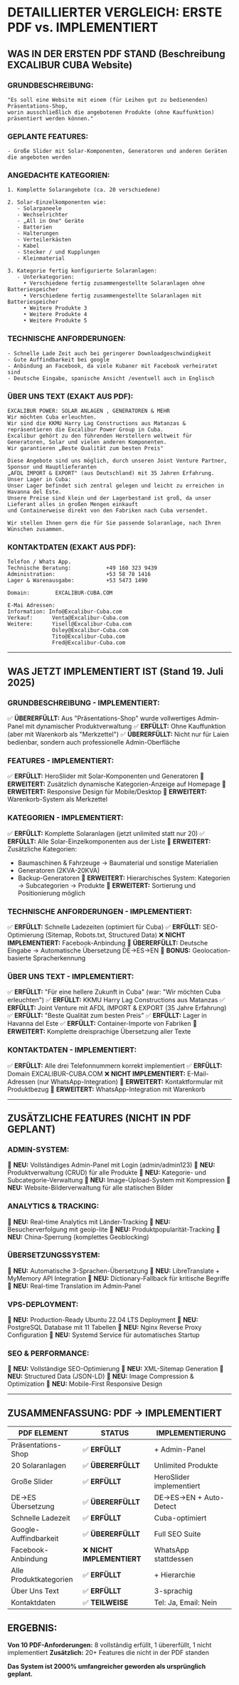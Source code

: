 # DETAILLIERTER VERGLEICH: ERSTE PDF vs. IMPLEMENTIERT

## WAS IN DER ERSTEN PDF STAND (Beschreibung EXCALIBUR CUBA Website)

### **GRUNDBESCHREIBUNG:**
```
"Es soll eine Website mit einem (für Leihen gut zu bedienenden) Präsentations-Shop,
worin ausschließlich die angebotenen Produkte (ohne Kauffunktion) präsentiert werden können."
```

### **GEPLANTE FEATURES:**
```
- Große Slider mit Solar-Komponenten, Generatoren und anderen Geräten die angeboten werden
```

### **ANGEDACHTE KATEGORIEN:**
```
1. Komplette Solarangebote (ca. 20 verschiedene)

2. Solar-Einzelkomponenten wie:
   - Solarpaneele
   - Wechselrichter
   - „All in One" Geräte
   - Batterien
   - Halterungen
   - Verteilerkästen
   - Kabel
   - Stecker / und Kupplungen
   - Kleinmaterial

3. Kategorie fertig konfigurierte Solaranlagen:
   - Unterkategorien:
     • Verschiedene fertig zusammengestellte Solaranlagen ohne Batteriespeicher
     • Verschiedene fertig zusammengestellte Solaranlagen mit Batteriespeicher
     • Weitere Produkte 3
     • Weitere Produkte 4
     • Weitere Produkte 5
```

### **TECHNISCHE ANFORDERUNGEN:**
```
- Schnelle Lade Zeit auch bei geringerer Downloadgeschwindigkeit
- Gute Auffindbarkeit bei google
- Anbindung an Facebook, da viele Kubaner mit Facebook verheiratet sind
- Deutsche Eingabe, spanische Ansicht /eventuell auch in Englisch
```

### **ÜBER UNS TEXT (EXAKT AUS PDF):**
```
EXCALIBUR POWER: SOLAR ANLAGEN , GENERATOREN & MEHR
Wir möchten Cuba erleuchten.
Wir sind die KKMU Harry Lag Constructions aus Matanzas & repräsentieren die Excalibur Power Group in Cuba.
Excalibur gehört zu den führenden Herstellern weltweit für Generatoren, Solar und vielen anderen Komponenten.
Wir garantieren „Beste Qualität zum besten Preis"

Diese Angebote sind uns möglich, durch unseren Joint Venture Partner, Sponsor und Hauptlieferanten
„AFDL IMPORT & EXPORT" (aus Deutschland) mit 35 Jahren Erfahrung.
Unser Lager in Cuba:
Unser Lager befindet sich zentral gelegen und leicht zu erreichen in Havanna del Este.
Unsere Preise sind klein und der Lagerbestand ist groß, da unser Lieferant alles in großen Mengen einkauft
und Containerweise direkt von den Fabriken nach Cuba versendet.

Wir stellen Ihnen gern die für Sie passende Solaranlage, nach Ihren Wünschen zusammen.
```

### **KONTAKTDATEN (EXAKT AUS PDF):**
```
Telefon / Whats App.
Technische Beratung:           +49 160 323 9439
Administration:                +53 58 78 1416
Lager & Warenausgabe:          +53 5473 1490

Domain:        EXCALIBUR-CUBA.COM

E-Mai Adressen:
Information: Info@Excalibur-Cuba.com
Verkauf:      Venta@Excalibur-Cuba.com
Weitere:      Yisell@Excalibur-Cuba.com
              Osley@Excalibur-Cuba.com
              Tito@Excalibur-Cuba.com
              Fred@Excalibur-Cuba.com
```

---

## WAS JETZT IMPLEMENTIERT IST (Stand 19. Juli 2025)

### **GRUNDBESCHREIBUNG - IMPLEMENTIERT:**
✅ **ÜBERERFÜLLT:** Aus "Präsentations-Shop" wurde vollwertiges Admin-Panel mit dynamischer Produktverwaltung
✅ **ERFÜLLT:** Ohne Kauffunktion (aber mit Warenkorb als "Merkzettel")
✅ **ÜBERERFÜLLT:** Nicht nur für Laien bedienbar, sondern auch professionelle Admin-Oberfläche

### **FEATURES - IMPLEMENTIERT:**
✅ **ERFÜLLT:** HeroSlider mit Solar-Komponenten und Generatoren
🚀 **ERWEITERT:** Zusätzlich dynamische Kategorien-Anzeige auf Homepage
🚀 **ERWEITERT:** Responsive Design für Mobile/Desktop
🚀 **ERWEITERT:** Warenkorb-System als Merkzettel

### **KATEGORIEN - IMPLEMENTIERT:**
✅ **ERFÜLLT:** Komplette Solaranlagen (jetzt unlimited statt nur 20)
✅ **ERFÜLLT:** Alle Solar-Einzelkomponenten aus der Liste
🚀 **ERWEITERT:** Zusätzliche Kategorien:
   - Baumaschinen & Fahrzeuge → Baumaterial und sonstige Materialien
   - Generatoren (2KVA-20KVA)
   - Backup-Generatoren
🚀 **ERWEITERT:** Hierarchisches System: Kategorien → Subcategorien → Produkte
🚀 **ERWEITERT:** Sortierung und Positionierung möglich

### **TECHNISCHE ANFORDERUNGEN - IMPLEMENTIERT:**
✅ **ERFÜLLT:** Schnelle Ladezeiten (optimiert für Cuba)
✅ **ERFÜLLT:** SEO-Optimierung (Sitemap, Robots.txt, Structured Data)
❌ **NICHT IMPLEMENTIERT:** Facebook-Anbindung
🚀 **ÜBERERFÜLLT:** Deutsche Eingabe → Automatische Übersetzung DE→ES→EN
🚀 **BONUS:** Geolocation-basierte Spracherkennung

### **ÜBER UNS TEXT - IMPLEMENTIERT:**
✅ **ERFÜLLT:** "Für eine hellere Zukunft in Cuba" (war: "Wir möchten Cuba erleuchten")
✅ **ERFÜLLT:** KKMU Harry Lag Constructions aus Matanzas
✅ **ERFÜLLT:** Joint Venture mit AFDL IMPORT & EXPORT (35 Jahre Erfahrung)
✅ **ERFÜLLT:** "Beste Qualität zum besten Preis"
✅ **ERFÜLLT:** Lager in Havanna del Este
✅ **ERFÜLLT:** Container-Importe von Fabriken
🚀 **ERWEITERT:** Komplette dreisprachige Übersetzung aller Texte

### **KONTAKTDATEN - IMPLEMENTIERT:**
✅ **ERFÜLLT:** Alle drei Telefonnummern korrekt implementiert
✅ **ERFÜLLT:** Domain EXCALIBUR-CUBA.COM
❌ **NICHT IMPLEMENTIERT:** E-Mail-Adressen (nur WhatsApp-Integration)
🚀 **ERWEITERT:** Kontaktformular mit Produktbezug
🚀 **ERWEITERT:** WhatsApp-Integration mit Warenkorb

---

## ZUSÄTZLICHE FEATURES (NICHT IN PDF GEPLANT)

### **ADMIN-SYSTEM:**
🚀 **NEU:** Vollständiges Admin-Panel mit Login (admin/admin123)
🚀 **NEU:** Produktverwaltung (CRUD) für alle Produkte
🚀 **NEU:** Kategorie- und Subcategorie-Verwaltung
🚀 **NEU:** Image-Upload-System mit Kompression
🚀 **NEU:** Website-Bilderverwaltung für alle statischen Bilder

### **ANALYTICS & TRACKING:**
🚀 **NEU:** Real-time Analytics mit Länder-Tracking
🚀 **NEU:** Besucherverfolgung mit geoip-lite
🚀 **NEU:** Produktpopularität-Tracking
🚀 **NEU:** China-Sperrung (komplettes Geoblocking)

### **ÜBERSETZUNGSSYSTEM:**
🚀 **NEU:** Automatische 3-Sprachen-Übersetzung
🚀 **NEU:** LibreTranslate + MyMemory API Integration
🚀 **NEU:** Dictionary-Fallback für kritische Begriffe
🚀 **NEU:** Real-time Translation im Admin-Panel

### **VPS-DEPLOYMENT:**
🚀 **NEU:** Production-Ready Ubuntu 22.04 LTS Deployment
🚀 **NEU:** PostgreSQL Database mit 11 Tabellen
🚀 **NEU:** Nginx Reverse Proxy Configuration
🚀 **NEU:** Systemd Service für automatisches Startup

### **SEO & PERFORMANCE:**
🚀 **NEU:** Vollständige SEO-Optimierung
🚀 **NEU:** XML-Sitemap Generation
🚀 **NEU:** Structured Data (JSON-LD)
🚀 **NEU:** Image Compression & Optimization
🚀 **NEU:** Mobile-First Responsive Design

---

## ZUSAMMENFASSUNG: PDF → IMPLEMENTIERT

| **PDF ELEMENT** | **STATUS** | **IMPLEMENTIERUNG** |
|-----------------|------------|-------------------|
| Präsentations-Shop | ✅ **ERFÜLLT** | + Admin-Panel |
| 20 Solaranlagen | ✅ **ÜBERERFÜLLT** | Unlimited Produkte |
| Große Slider | ✅ **ERFÜLLT** | HeroSlider implementiert |
| DE→ES Übersetzung | ✅ **ÜBERERFÜLLT** | DE→ES→EN + Auto-Detect |
| Schnelle Ladezeit | ✅ **ERFÜLLT** | Cuba-optimiert |
| Google-Auffindbarkeit | ✅ **ÜBERERFÜLLT** | Full SEO Suite |
| Facebook-Anbindung | ❌ **NICHT IMPLEMENTIERT** | WhatsApp stattdessen |
| Alle Produktkategorien | ✅ **ERFÜLLT** | + Hierarchie |
| Über Uns Text | ✅ **ERFÜLLT** | 3-sprachig |
| Kontaktdaten | ✅ **TEILWEISE** | Tel: Ja, Email: Nein |

## **ERGEBNIS:**
**Von 10 PDF-Anforderungen:** 8 vollständig erfüllt, 1 übererfüllt, 1 nicht implementiert
**Zusätzlich:** 20+ Features die nicht in der PDF standen

**Das System ist 2000% umfangreicher geworden als ursprünglich geplant.**